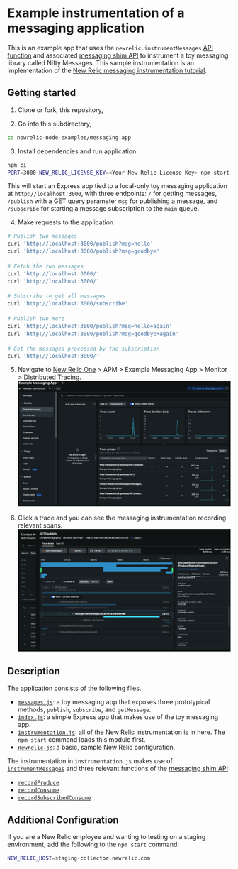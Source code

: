 # Example instrumentation of a messaging application

This is an example app that uses the `newrelic.instrumentMessages` [API function](https://docs.newrelic.com/docs/apm/agents/nodejs-agent/api-guides/nodejs-agent-api/#instrumentMessages) and associated [messaging shim API](https://newrelic.github.io/node-newrelic/docs/MessageShim.html) to instrument a toy messaging library called Nifty Messages. This sample instrumentation is an implementation of the [New Relic messaging instrumentation tutorial](http://newrelic.github.io/node-newrelic/docs/tutorial-Messaging-Simple.html).

## Getting started

1. Clone or fork, this repository,

2. Go into this subdirectory,

``` sh
cd newrelic-node-examples/messaging-app
```

3. Install dependencies and run application

```sh
npm ci
PORT=3000 NEW_RELIC_LICENSE_KEY=<Your New Relic License Key> npm start
```

This will start an Express app tied to a local-only toy messaging application at `http://localhost:3000`, with three endpoints: `/` for getting messages, `/publish` with a GET query parameter `msg` for publishing a message, and `/subscribe` for starting a message subscription to the `main` queue.

4. Make requests to the application

```sh
# Publish two messages
curl 'http://localhost:3000/publish?msg=hello'
curl 'http://localhost:3000/publish?msg=goodbye'

# Fetch the two messages
curl 'http://localhost:3000/'
curl 'http://localhost:3000/'

# Subscribe to get all messages
curl 'http://localhost:3000/subscribe'

# Publish two more
curl 'http://localhost:3000/publish?msg=hello+again'
curl 'http://localhost:3000/publish?msg=goodbye+again'

# Get the messages processed by the subscription
curl 'http://localhost:3000/'
```

5. Navigate to [New Relic One](https://one.newrelic.com) > APM > Example Messaging App > Monitor > Distributed Tracing.
![DT View](./images/dt-view.png?raw=true "DT view")

6. Click a trace and you can see the messaging instrumentation recording relevant spans.
![Detailed trace](./images/dt-details.png?raw=true "Detailed Trace")

## Description

The application consists of the following files.

* [`messages.js`](./messages.js): a toy messaging app that exposes three prototypical methods, `publish`, `subscribe`, and `getMessage`.
* [`index.js`](./index.js): a simple Express app that makes use of the toy messaging app.
* [`instrumentation.js`](./instrumentation.js): all of the New Relic instrumentation is in here. The `npm start` command loads this module first.
* [`newrelic.js`](./newrelic.js): a basic, sample New Relic configuration.

The instrumentation in `instrumentation.js` makes use of [`instrumentMessages`](https://docs.newrelic.com/docs/apm/agents/nodejs-agent/api-guides/nodejs-agent-api/#instrumentMessages) and three relevant functions of the [messaging shim API](https://newrelic.github.io/node-newrelic/docs/MessageShim.html):

* [`recordProduce`](https://newrelic.github.io/node-newrelic/docs/MessageShim.html#recordProduce)
* [`recordConsume`](https://newrelic.github.io/node-newrelic/docs/MessageShim.html#recordConsume)
* [`recordSubscribedConsume`](https://newrelic.github.io/node-newrelic/docs/MessageShim.html#recordSubscribedConsume)

## Additional Configuration
If you are a New Relic employee and wanting to testing on a staging environment, add the following to the `npm start` command:

```sh
NEW_RELIC_HOST=staging-collector.newrelic.com
```
